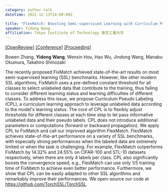 ```yaml
---
category: author-talk
datetime: 2021-12-13T14:00:00Z

title: "FlexMatch: Boosting Semi-supervised Learning with Curriculum Pseudo Labeling"
speaker: Yidong Wang
affiliation: Tokyo Institute of Technology 東京工業大学
---
```


[[OpenReview]](https://openreview.net/forum?id=3qMwV98zLIk)
[[Conference]](https://neurips.cc/Conferences/2021/Schedule?showEvent=27400)
[[Proceeding]](https://proceedings.neurips.cc/paper/2021/hash/995693c15f439e3d189b06e89d145dd5-Abstract.html)

Bowen Zhang, **Yidong Wang**, Wenxin Hou, Hao Wu, Jindong Wang, Manabu Okumura, Takahiro Shinozaki

The recently proposed FixMatch achieved state-of-the-art results on most semi-supervised learning (SSL) benchmarks. However, like other modern SSL algorithms, FixMatch uses a pre-defined constant threshold for all classes to select unlabeled data that contribute to the training, thus failing to consider different learning status and learning difficulties of different classes. To address this issue, we propose Curriculum Pseudo Labeling (CPL), a curriculum learning approach to leverage unlabeled data according to the model's learning status. The core of CPL is to flexibly adjust thresholds for different classes at each time step to let pass informative unlabeled data and their pseudo labels. CPL does not introduce additional parameters or computations (forward or backward propagation). We apply CPL to FixMatch and call our improved algorithm FlexMatch. FlexMatch achieves state-of-the-art performance on a variety of SSL benchmarks, with especially strong performances when the labeled data are extremely limited or when the task is challenging. For example, FlexMatch outperforms FixMatch by 14.32% and 24.55% on CIFAR-100 and STL-10 datasets respectively, when there are only 4 labels per class. CPL also significantly boosts the convergence speed, e.g., FlexMatch can use only 1/5 training time of FixMatch to achieve even better performance. Furthermore, we show that CPL can be easily adapted to other SSL algorithms and remarkably improve their performances. We open-source our code at <https://github.com/TorchSSL/TorchSSL>.
